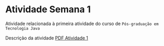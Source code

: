 # Atividade Semana 1

Atividade relacionada à primeira atividade do curso de `Pós-graduação em Tecnologia Java`

Descrição da atividade [PDF Atividade 1]()

